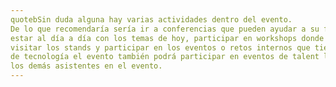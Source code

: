 ```yaml
---
quotebSin duda alguna hay varias actividades dentro del evento.
De lo que recomendaría sería ir a conferencias que pueden ayudar a su formación o que le permitan
estar al día a día con los temas de hoy, participar en workshops donde pueda adquirir nuevas habilidades y conocer a personas interesadas en el mismo tema,
visitar los stands y participar en los eventos o retos internos que tienen para los asistentes (hasta podría llevarse un premio XD). Aunque se trate
de tecnología el evento también podrá participar en eventos de talent land (talent match o Djs) donde pueda divertirse con
los demás asistentes en el evento.
---
```

